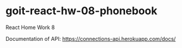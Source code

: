 # goit-react-hw-08-phonebook
React Home Work 8

Documentation of API: https://connections-api.herokuapp.com/docs/
